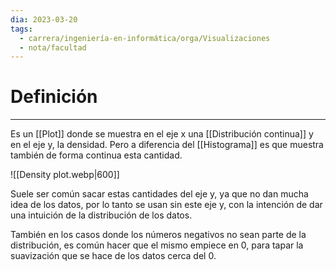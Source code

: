 ```yaml
---
dia: 2023-03-20
tags:
  - carrera/ingeniería-en-informática/orga/Visualizaciones
  - nota/facultad
---
```

# Definición
---
Es un [[Plot]] donde se muestra en el eje x una [[Distribución continua]] y en el eje y, la densidad. Pero a diferencia del [[Histograma]] es que muestra también de forma continua esta cantidad.



![[Density plot.webp|600]]

Suele ser común sacar estas cantidades del eje y, ya que no dan mucha idea de los datos, por lo tanto se usan sin este eje y, con la intención de dar una intuición de la distribución de los datos.

También en los casos donde los números negativos no sean parte de la distribución, es común hacer que el mismo empiece en 0, para tapar la suavización que se hace de los datos cerca del 0.